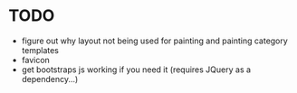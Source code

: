 # TODO
- figure out why layout not being used for painting and painting category templates
- favicon
- get bootstraps js working if you need it (requires JQuery as a dependency...)
